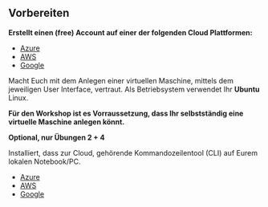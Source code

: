 Vorbereiten
-----------

**Erstellt einen (free) Account auf einer der folgenden Cloud Plattformen:**
* [Azure](https://azure.microsoft.com/en-us/free/)
* [AWS](https://aws.amazon.com/de/free/)
* [Google](https://cloud.google.com/free/docs/gcp-free-tier)

Macht Euch mit dem Anlegen einer virtuellen Maschine, mittels dem jeweiligen User Interface, vertraut. Als Betriebsystem verwendet Ihr **Ubuntu** Linux.

**Für den Workshop ist es Vorraussetzung, dass Ihr selbstständig eine virtuelle Maschine anlegen könnt.**

**Optional, nur Übungen 2 + 4**

Installiert, dass zur Cloud, gehörende Kommandozeilentool (CLI) auf Eurem lokalen Notebook/PC.

* [Azure](https://docs.microsoft.com/en-us/cli/azure/install-azure-cli)
* [AWS](https://aws.amazon.com/de/cli/)
* [Google](https://cloud.google.com/sdk/gcloud)

 

